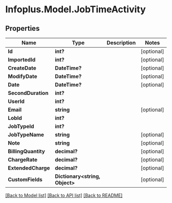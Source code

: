 # Infoplus.Model.JobTimeActivity
## Properties

Name | Type | Description | Notes
------------ | ------------- | ------------- | -------------
**Id** | **int?** |  | [optional] 
**ImportedId** | **int?** |  | [optional] 
**CreateDate** | **DateTime?** |  | [optional] 
**ModifyDate** | **DateTime?** |  | [optional] 
**Date** | **DateTime?** |  | [optional] 
**SecondDuration** | **int?** |  | 
**UserId** | **int?** |  | 
**Email** | **string** |  | [optional] 
**LobId** | **int?** |  | 
**JobTypeId** | **int?** |  | 
**JobTypeName** | **string** |  | [optional] 
**Note** | **string** |  | [optional] 
**BillingQuantity** | **decimal?** |  | [optional] 
**ChargeRate** | **decimal?** |  | [optional] 
**ExtendedCharge** | **decimal?** |  | [optional] 
**CustomFields** | **Dictionary&lt;string, Object&gt;** |  | [optional] 

[[Back to Model list]](../README.md#documentation-for-models) [[Back to API list]](../README.md#documentation-for-api-endpoints) [[Back to README]](../README.md)

